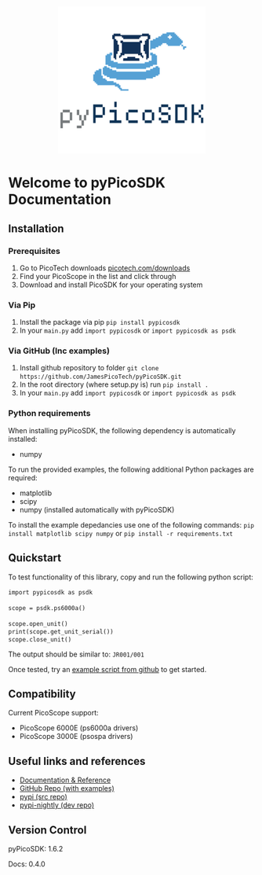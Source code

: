 <!-- Copyright (C) 2025-2025 Pico Technology Ltd. See LICENSE file for terms. -->
<p align="center">
  <img src="https://raw.githubusercontent.com/JamesPicoTech/pyPicoSDK/refs/heads/main/docs/docs/img/pypicosdk-light-300x300.png" alt="Fancy logo">
</p>

# Welcome to pyPicoSDK Documentation
## Installation
### Prerequisites
1. Go to PicoTech downloads [picotech.com/downloads](https://www.picotech.com/downloads)
2. Find your PicoScope in the list and click through
3. Download and install PicoSDK for your operating system
### Via Pip
1. Install the package via pip `pip install pypicosdk`
2. In your `main.py` add `import pypicosdk` or `import pypicosdk as psdk`

### Via GitHub (Inc examples)
1. Install github repository to folder `git clone https://github.com/JamesPicoTech/pyPicoSDK.git`
2. In the root directory (where setup.py is) run `pip install .`
3. In your `main.py` add `import pypicosdk` or `import pypicosdk as psdk`

### Python requirements
When installing pyPicoSDK, the following dependency is automatically installed:
- numpy

To run the provided examples, the following additional Python packages are required:
- matplotlib
- scipy
- numpy (installed automatically with pyPicoSDK)

To install the example depedancies use one of the following commands:
`pip install matplotlib scipy numpy`
or
`pip install -r requirements.txt`

## Quickstart
To test functionality of this library, copy and run the following python script:
```
import pypicosdk as psdk

scope = psdk.ps6000a()

scope.open_unit()
print(scope.get_unit_serial())
scope.close_unit()
```
The output should be similar to:
`JR001/001`

Once tested, try an [example script from github](https://github.com/JamesPicoTech/pyPicoSDK) to get started.

## Compatibility
Current PicoScope support:
- PicoScope 6000E (ps6000a drivers)
- PicoScope 3000E (psospa drivers)

## Useful links and references
- [Documentation & Reference](https://jamespicotech.github.io/pyPicoSDK/)
- [GitHub Repo (with examples)](https://github.com/JamesPicoTech/pyPicoSDK)
- [pypi (src repo)](https://pypi.org/project/pypicosdk/)
- [pypi-nightly (dev repo)](https://pypi.org/project/pypicosdk-nightly/)

## Version Control
pyPicoSDK: 1.6.2

Docs: 0.4.0
